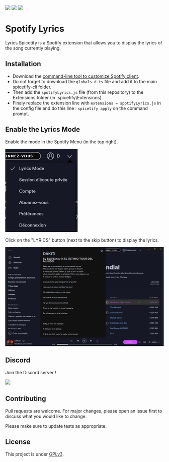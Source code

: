![](https://img.shields.io/codefactor/grade/github/Darkempire78/Lyrics-Spicetify?style=for-the-badge) 
![](https://img.shields.io/github/repo-size/Darkempire78/Lyrics-Spicetify?style=for-the-badge) <a href="https://discord.com/invite/sPvJmY7mcV"><img src="https://img.shields.io/discord/831524351311609907?color=%237289DA&label=DISCORD&style=for-the-badge"></a>

# Spotify Lyrics

Lyrics Spicetify is a Spotify extension that allows you to display the lyrics of the song currently playing.

## Installation

* Download the [command-line tool to customize Spotify client](https://github.com/khanhas/spicetify-cli).
* Do not forget to download the ``globals.d.ts`` file and add it to the main spicetify-cli folder.
* Then add the ``spotifyLyrics.js`` file (from this repository) to the Extensions folder (in .spicetify\Extensions).
* Finaly replace the extension line with ``extensions = spotifyLyrics.js`` in the config file and do this line : ``spicetify apply`` on the command prompt.

## Enable the Lyrics Mode

Enable the mode in the Spotify Menu (in the top right).

![](https://github.com/Darkempire78/Lyrics-Spicetify/blob/main/.github/Capture2.png)

Click on the "LYRICS" button (next to the skip button) to display the lyrics.

![](https://github.com/Darkempire78/Lyrics-Spicetify/blob/main/.github/Capture1.png)

## Discord

Join the Discord server !

[![](https://i.imgur.com/UfyvtOL.png)](https://discord.gg/sPvJmY7mcV)

## Contributing

Pull requests are welcome. For major changes, please open an issue first to discuss what you would like to change.

Please make sure to update tests as appropriate.


## License

This project is under [GPLv3](https://github.com/Darkempire78/Spotify-Lyrics/blob/master/LICENSE).
